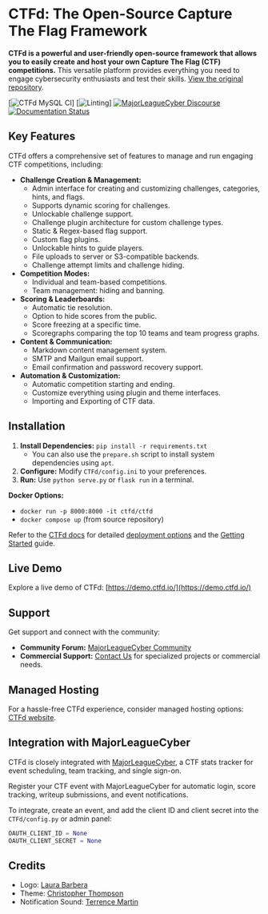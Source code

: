 # CTFd: The Open-Source Capture The Flag Framework

**CTFd is a powerful and user-friendly open-source framework that allows you to easily create and host your own Capture The Flag (CTF) competitions.**  This versatile platform provides everything you need to engage cybersecurity enthusiasts and test their skills.  [View the original repository](https://github.com/CTFd/CTFd).

[![CTFd MySQL CI](https://github.com/CTFd/CTFd/workflows/CTFd%20MySQL%20CI/badge.svg?branch=master)]
[![Linting](https://github.com/CTFd/CTFd/workflows/Linting/badge.svg?branch=master)]
[![MajorLeagueCyber Discourse](https://img.shields.io/discourse/status?server=https%3A%2F%2Fcommunity.majorleaguecyber.org%2F)](https://community.majorleaguecyber.org/)
[![Documentation Status](https://api.netlify.com/api/v1/badges/6d10883a-77bb-45c1-a003-22ce1284190e/deploy-status)](https://docs.ctfd.io)

## Key Features

CTFd offers a comprehensive set of features to manage and run engaging CTF competitions, including:

*   **Challenge Creation & Management:**
    *   Admin interface for creating and customizing challenges, categories, hints, and flags.
    *   Supports dynamic scoring for challenges.
    *   Unlockable challenge support.
    *   Challenge plugin architecture for custom challenge types.
    *   Static & Regex-based flag support.
    *   Custom flag plugins.
    *   Unlockable hints to guide players.
    *   File uploads to server or S3-compatible backends.
    *   Challenge attempt limits and challenge hiding.
*   **Competition Modes:**
    *   Individual and team-based competitions.
    *   Team management: hiding and banning.
*   **Scoring & Leaderboards:**
    *   Automatic tie resolution.
    *   Option to hide scores from the public.
    *   Score freezing at a specific time.
    *   Scoregraphs comparing the top 10 teams and team progress graphs.
*   **Content & Communication:**
    *   Markdown content management system.
    *   SMTP and Mailgun email support.
    *   Email confirmation and password recovery support.
*   **Automation & Customization:**
    *   Automatic competition starting and ending.
    *   Customize everything using plugin and theme interfaces.
    *   Importing and Exporting of CTF data.

## Installation

1.  **Install Dependencies:** `pip install -r requirements.txt`
    *   You can also use the `prepare.sh` script to install system dependencies using `apt`.
2.  **Configure:** Modify `CTFd/config.ini` to your preferences.
3.  **Run:** Use `python serve.py` or `flask run` in a terminal.

**Docker Options:**

*   `docker run -p 8000:8000 -it ctfd/ctfd`
*   `docker compose up` (from source repository)

Refer to the [CTFd docs](https://docs.ctfd.io/) for detailed [deployment options](https://docs.ctfd.io/docs/deployment/installation) and the [Getting Started](https://docs.ctfd.io/tutorials/getting-started/) guide.

## Live Demo

Explore a live demo of CTFd: [https://demo.ctfd.io/](https://demo.ctfd.io/)

## Support

Get support and connect with the community:

*   **Community Forum:** [MajorLeagueCyber Community](https://community.majorleaguecyber.org/)
*   **Commercial Support:** [Contact Us](https://ctfd.io/contact/) for specialized projects or commercial needs.

## Managed Hosting

For a hassle-free CTFd experience, consider managed hosting options: [CTFd website](https://ctfd.io/).

## Integration with MajorLeagueCyber

CTFd is closely integrated with [MajorLeagueCyber](https://majorleaguecyber.org/), a CTF stats tracker for event scheduling, team tracking, and single sign-on.

Register your CTF event with MajorLeagueCyber for automatic login, score tracking, writeup submissions, and event notifications.

To integrate, create an event, and add the client ID and client secret into the `CTFd/config.py` or admin panel:

```python
OAUTH_CLIENT_ID = None
OAUTH_CLIENT_SECRET = None
```

## Credits

*   Logo: [Laura Barbera](http://www.laurabb.com/)
*   Theme: [Christopher Thompson](https://github.com/breadchris)
*   Notification Sound: [Terrence Martin](https://soundcloud.com/tj-martin-composer)